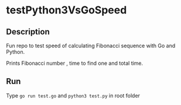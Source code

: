 # testPython3VsGoSpeed #

## Description ##
Fun repo to test speed of calculating Fibonacci sequence with Go and Python.

Prints Fibonacci number , time to find one and total time.

## Run ##
Type `go run test.go` and `python3 test.py` in root folder